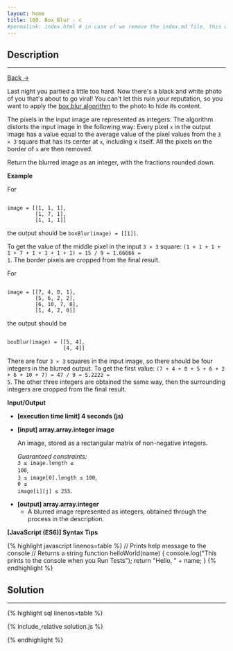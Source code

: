 ```yaml
---
layout: home
title: 108. Box Blur - c
#permalink: index.html # in case of we remove the index.md file, this doc will be the index page
---
```


<div class="row">
<div class="columnStmt" markdown="1">

## Description

---

[Back -> ](../README.md)

Last night you partied a little too hard. Now there's a black and white photo of you that's about to go viral! You can't let this ruin your reputation, so you want to apply the [box blur algorithm](https://en.wikipedia.org/wiki/Box_blur) to the photo to hide its content.

The pixels in the input image are represented as integers. The algorithm distorts the input image in the following way: Every pixel <code>x</code> in the output image has a value equal to the average value of the pixel values from the <code>3 × 3</code> square that has its center at <code>x</code>, including x itself. All the pixels on the border of <code>x</code> are then removed.

Return the blurred image as an integer, with the fractions rounded down.

**Example**

For

<code type='preformat'>
image = [[1, 1, 1], 
         [1, 7, 1], 
         [1, 1, 1]]
</code>

the output should be <code>boxBlur(image) = [[1]]</code>.

To get the value of the middle pixel in the input <code>3 × 3</code> square: <code>(1 + 1 + 1 + 1 + 7 + 1 + 1 + 1 + 1) = 15 / 9 = 1.66666 = 1</code>. The border pixels are cropped from the final result.

For

<code type='preformat'>
image = [[7, 4, 0, 1], 
         [5, 6, 2, 2], 
         [6, 10, 7, 8], 
         [1, 4, 2, 0]]
</code>

the output should be

<code type='preformat'>
boxBlur(image) = [[5, 4], 
                  [4, 4]]
</code>

There are four <code>3 × 3</code> squares in the input image, so there should be four integers in the blurred output. To get the first value: <code>(7 + 4 + 0 + 5 + 6 + 2 + 6 + 10 + 7) = 47 / 9 = 5.2222 = 5</code>. The other three integers are obtained the same way, then the surrounding integers are cropped from the final result.

**Input/Output**

- **[execution time limit] 4 seconds (js)**

- **[input] array.array.integer image**

  An image, stored as a rectangular matrix of non-negative integers.

  _Guaranteed constraints:_<br>
  <code>3 ≤ image.length ≤ 100</code>,<br>
  <code>3 ≤ image[0].length ≤ 100</code>,<br>
  <code>0 ≤ image[i][j] ≤ 255</code>.

* **[output] array.array.integer**
  - A blurred image represented as integers, obtained through the process in the description.

**[JavaScript (ES6)] Syntax Tips**

{% highlight javascript linenos=table %}
// Prints help message to the console
// Returns a string
function helloWorld(name) {
console.log("This prints to the console when you Run Tests");
return "Hello, " + name;
}
{% endhighlight %}

</div>
<div class="columnSol" markdown="1">

## Solution

---

{% highlight sql linenos=table %}

{% include_relative solution.js %}

{% endhighlight %}

</div>
</div>
